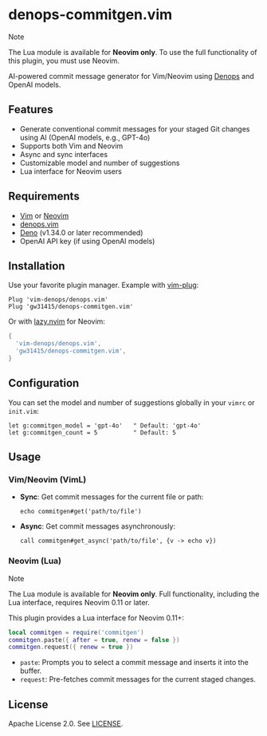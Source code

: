 # denops-commitgen.vim

> [!NOTE]
> The Lua module is available for **Neovim only**. To use the full functionality of this plugin, you must use Neovim.

AI-powered commit message generator for Vim/Neovim using [Denops](https://github.com/vim-denops/denops.vim) and OpenAI models.

## Features
- Generate conventional commit messages for your staged Git changes using AI (OpenAI models, e.g., GPT-4o)
- Supports both Vim and Neovim
- Async and sync interfaces
- Customizable model and number of suggestions
- Lua interface for Neovim users

## Requirements
- [Vim](https://www.vim.org/) or [Neovim](https://neovim.io/)
- [denops.vim](https://github.com/vim-denops/denops.vim)
- [Deno](https://deno.land/) (v1.34.0 or later recommended)
- OpenAI API key (if using OpenAI models)

## Installation
Use your favorite plugin manager. Example with [vim-plug](https://github.com/junegunn/vim-plug):

```vim
Plug 'vim-denops/denops.vim'
Plug 'gw31415/denops-commitgen.vim'
```

Or with [lazy.nvim](https://github.com/folke/lazy.nvim) for Neovim:

```lua
{
  'vim-denops/denops.vim',
  'gw31415/denops-commitgen.vim',
}
```

## Configuration
You can set the model and number of suggestions globally in your `vimrc` or `init.vim`:

```vim
let g:commitgen_model = 'gpt-4o'   " Default: 'gpt-4o'
let g:commitgen_count = 5          " Default: 5
```

## Usage

### Vim/Neovim (VimL)
- **Sync**: Get commit messages for the current file or path:
  ```vim
  echo commitgen#get('path/to/file')
  ```
- **Async**: Get commit messages asynchronously:
  ```vim
  call commitgen#get_async('path/to/file', {v -> echo v})
  ```

### Neovim (Lua)
> [!NOTE]
> The Lua module is available for **Neovim only**. Full functionality, including the Lua interface, requires Neovim 0.11 or later.

This plugin provides a Lua interface for Neovim 0.11+:

```lua
local commitgen = require('commitgen')
commitgen.paste({ after = true, renew = false })
commitgen.request({ renew = true })
```
- `paste`: Prompts you to select a commit message and inserts it into the buffer.
- `request`: Pre-fetches commit messages for the current staged changes.

## License
Apache License 2.0. See [LICENSE](./LICENSE). 
